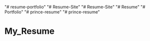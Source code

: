 "# resume-portfolio" 
"# Resume-Site" 
"# Resume-Site" 
"# Resume" 
"# Portfolio" 
"# prince-resume" 
"# prince-resume" 
# My_Resume
